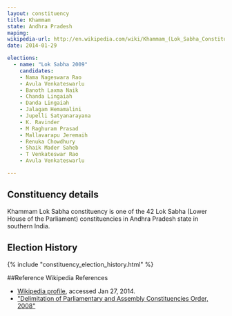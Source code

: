 ```yaml
---
layout: constituency
title: Khammam
state: Andhra Pradesh
mapimg: 
wikipedia-url: http://en.wikipedia.com/wiki/Khammam_(Lok_Sabha_Constituency)
date: 2014-01-29

elections: 
  - name: "Lok Sabha 2009"
    candidates: 
    - Nama Nageswara Rao 
    - Avula Venkateswarlu 
    - Banoth Laxma Naik 
    - Chanda Lingaiah 
    - Danda Lingaiah 
    - Jalagam Hemamalini 
    - Jupelli Satyanarayana 
    - K. Ravinder 
    - M Raghuram Prasad 
    - Mallavarapu Jeremaih 
    - Renuka Chowdhury 
    - Shaik Mader Saheb 
    - T Venkateswar Rao 
    - Avula Venkateswarlu 

---
```

## Constituency details
Khammam Lok Sabha constituency is one of the 42 Lok Sabha (Lower House of the Parliament) constituencies in Andhra Pradesh state in southern India.




## Election History
{% include "constituency_election_history.html" %}

##Reference
Wikipedia References
- [Wikipedia profile]({{page.profile.wikipedia}}), accessed Jan 27, 2014.
- ["Delimitation of Parliamentary and Assembly Constituencies Order, 2008"][wiki1]

[wiki1]: http://eci.nic.in/eci_main/CurrentElections/CONSOLIDATED_ORDER%20_ECI%20.pdf
